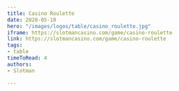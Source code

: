 ```yaml
---
title: Casino Roulette
date: 2020-05-10
hero: "/images/logos/table/casino_roulette.jpg"
iframe: https://slotmancasino.com/game/casino-roulette
link: https://slotmancasino.com/game/casino-roulette
tags:
- table
timeToRead: 4
authors:
- Slotman

---
```

